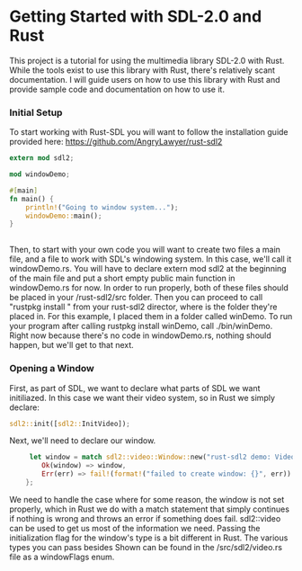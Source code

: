 Getting Started with SDL-2.0 and Rust
=================
This project is a tutorial for using the multimedia library SDL-2.0 with Rust. While the tools exist to use this library with Rust, there's relatively scant documentation. I will guide users on how to use this library with Rust and provide sample code and documentation on how to use it.


### Initial Setup

To start working with Rust-SDL you will want to follow the installation guide provided here: https://github.com/AngryLawyer/rust-sdl2


```rust
extern mod sdl2;

mod windowDemo;

#[main]
fn main() {
	println!("Going to window system...");
	windowDemo::main();
}
 
 ```

Then, to start with your own code you will want to create two files a main file, and a file to work with SDL's windowing system. In this case, we'll call it windowDemo.rs. You will have to declare extern mod sdl2 at the beginning of the main file and put a short empty public main function in windowDemo.rs for now. In order to run properly, both of these files should be placed in your /rust-sdl2/src folder. Then you can proceed to call "rustpkg install <folder>" from your rust-sdl2 director, where <folder> is the folder they're placed in. For this example, I placed them in a folder called winDemo. To run your program after calling rustpkg install winDemo, call ./bin/winDemo. Right now because there's no code in windowDemo.rs, nothing should happen, but we'll get to that next.

### Opening a Window

First, as part of SDL, we want to declare what parts of SDL we want initiliazed. In this case we want their video system, so in Rust we simply declare:

```rust
sdl2::init([sdl2::InitVideo]);
 ```
Next, we'll need to declare our window. 

```rust
     let window = match sdl2::video::Window::new("rust-sdl2 demo: Videoooooo", sdl2::video::PosCentered, sdl2::video::PosCentered, 800, 600, [sdl2::video::Shown]) {
        Ok(window) => window,
        Err(err) => fail!(format!("failed to create window: {}", err))
    };

 ```


We need to handle the case where for some reason, the window is not set properly, which in Rust we do with a match statement that simply continues if nothing is wrong and throws an error if something does fail. sdl2::video can be used to get us most of the information we need. Passing the initialization flag for the window's type is a bit different in Rust. The various types you can pass besides Shown can be found in the /src/sdl2/video.rs file as a windowFlags enum.
